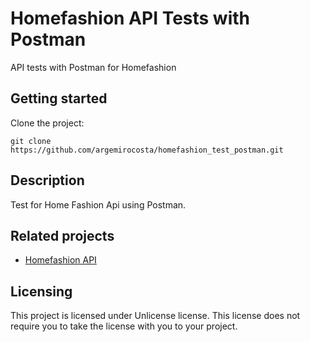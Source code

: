 # Homefashion API Tests with Postman

API tests with Postman for Homefashion

## Getting started

Clone the project:

```shell
git clone https://github.com/argemirocosta/homefashion_test_postman.git
```

## Description

Test for Home Fashion Api using Postman.

## Related projects

- [Homefashion API](https://github.com/argemirocosta/homefashion_api)

## Licensing

This project is licensed under Unlicense license. This license does not require
you to take the license with you to your project.
